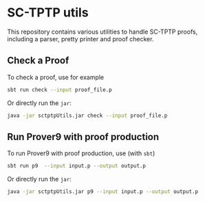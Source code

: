 # SC-TPTP utils

This repository contains various utilities to handle SC-TPTP proofs, including a parser, pretty printer and proof checker.

## Check a Proof
To check a proof, use for example
```bash
sbt run check --input proof_file.p
```
Or directly run the `jar`:
```bash
java -jar sctptpUtils.jar check --input proof_file.p
```

## Run Prover9 with proof production

To run Prover9 with proof production, use (with `sbt`)
```bash
sbt run p9  --input input.p --output output.p
```
Or directly run the `jar`:
```bash
java -jar sctptpUtils.jar p9 --input input.p --output output.p
```
